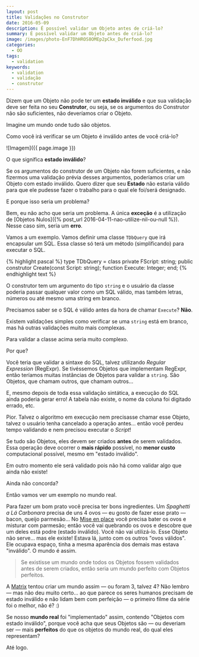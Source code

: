 ```yaml
---
layout: post
title: Validações no Construtor
date: 2016-05-09
description: É possível validar um Objeto antes de criá-lo?
summary: É possível validar um Objeto antes de criá-lo?
image: /images/photo-EnF7DhHROS8OMEp2pCkx_Duferfood.jpg
categories: 
  - OO
tags:
  - validation
keywords:
  - validation
  - validação
  - construtor
---
```


Dizem que um Objeto não pode ter um **estado inválido** e que 
sua validação deve ser feita no seu **Construtor**, ou seja, se 
os argumentos do Construtor não são suficientes, não deveríamos
criar o Objeto.

Imagine um mundo onde tudo são objetos.

Como você irá verificar se um Objeto é inválido antes de você criá-lo?

<!--more-->

![Imagem]({{ page.image }})

O que significa **estado inválido**?

Se os argumentos do construtor de um Objeto não forem suficientes, e não fizermos uma
validação prévia desses argumentos, poderíamos criar um Objeto com estado inválido.
Quero dizer que seu **Estado** não estaria válido para que ele pudesse fazer o trabalho
para o qual ele foi/será designado.

E porque isso seria um problema?

Bem, eu não acho que seria um problema. A única **exceção** é
a utilização de [Objetos Nulos]({% post_url 2016-04-11-nao-utilize-nil-ou-null %}). Nesse 
caso sim, seria um **erro**. 

Vamos a um exemplo. Vamos definir uma classe `TDbQuery` que irá encapsular um SQL.
Essa classe só terá um método (simplificando) para executar o SQL.

{% highlight pascal %}
type
  TDbQuery = class
  private
    FScript: string;
  public
    construtor Create(const Script: string);
    function Execute: Integer;
  end;
{% endhighlight text %}

O construtor tem um argumento do tipo `string` e o usuário da classe poderia passar qualquer
valor como um SQL válido, mas também letras, números ou até mesmo uma string em branco.

Precisamos saber se o SQL é válido antes da hora de chamar `Execute`? **Não**.

Existem validações simples como verificar se uma `string` está em branco, mas há outras validações
muito mais complexas.

Para validar a classe acima seria muito complexo.

Por que?

Você teria que validar a sintaxe do SQL,
talvez utilizando *Regular Expression* (RegExpr). Se tivéssemos Objetos que implementam RegExpr, então
teríamos muitas instâncias de Objetos para validar a `string`. São Objetos, que chamam outros, que chamam outros...

E, mesmo depois de toda essa validação sintática, a execução do SQL ainda poderia gerar erro! A tabela não existe,
o nome da coluna foi digitado errado, etc.

Pior. Talvez o algoritmo em execução nem precisasse chamar esse Objeto, talvez o usuário tenha cancelado a operação
antes... então você perdeu tempo validando e nem precisou executar o *Script*!

Se tudo são Objetos, eles devem ser criados **antes** de serem validados. Essa operação deve ocorrer o **mais rápido**
possível, no **menor custo** computacional possível, mesmo em "estado inválido".

Em outro momento ele será validado pois não há como validar algo que ainda não existe! 

Ainda não concorda?

Então vamos ver um exemplo no mundo real.

Para fazer um bom prato você precisa ter bons ingredientes. Um *Spaghetti a Lá Carbonara* precisa de uns 4 ovos — eu
gosto de fazer esse prato — bacon, queijo parmesão...
No [Mise en place](https://en.wikipedia.org/wiki/Mise_en_place) você precisa bater os ovos e misturar com parmesão; 
então você vai quebrando os ovos e descobre que um deles está podre (estado inválido). Você não vai utilizá-lo.
Esse Objeto não serve... mas ele existe! Estava lá, junto com os outros "ovos válidos". Ele ocupava espaço, tinha a 
mesma aparência dos demais mas estava "inválido". O mundo é assim. 

>Se existisse um mundo onde todos os Objetos fossem validados antes de serem criados, então seria um mundo perfeito com Objetos perfeitos.

A [Matrix](https://en.wikipedia.org/wiki/The_Matrix) tentou criar um mundo assim — ou foram 3, talvez 4? Não lembro — 
mas não deu muito certo... ao que parece os seres humanos precisam de estado inválido e não lidam bem com perfeição 
— o primeiro filme da série foi o melhor, não é? :) 

Se nosso **mundo real** foi "implementado" assim, contendo "Objetos com estado inválido", porque você acha que 
seus Objetos são — ou deveriam ser — mais **perfeitos** do que os objetos do mundo real, do qual eles representam?

Até logo.
